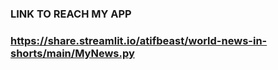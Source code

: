 ### LINK TO REACH MY APP
### https://share.streamlit.io/atifbeast/world-news-in-shorts/main/MyNews.py
